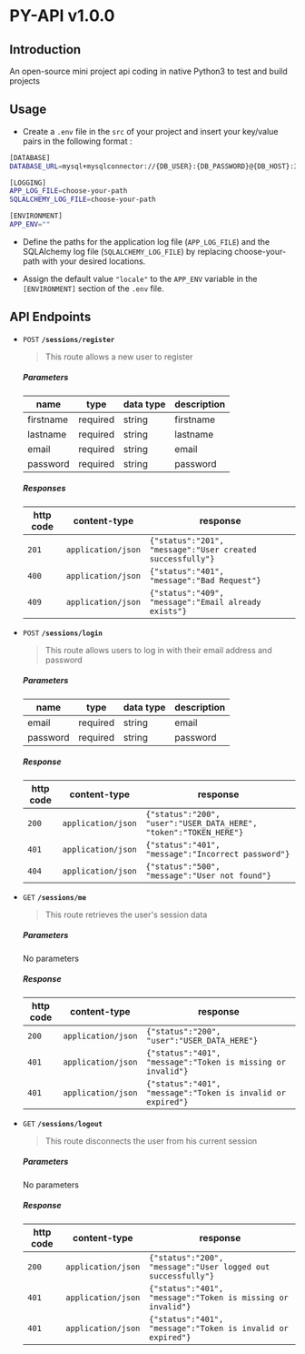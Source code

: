# PY-API v1.0.0

## Introduction

An open-source mini project api coding in native Python3 to test and build projects

## Usage

- Create a `.env` file in the `src` of your project and insert
your key/value pairs in the following format :

```sh
[DATABASE]
DATABASE_URL=mysql+mysqlconnector://{DB_USER}:{DB_PASSWORD}@{DB_HOST}:3306/{DB_NAME}

[LOGGING]
APP_LOG_FILE=choose-your-path
SQLALCHEMY_LOG_FILE=choose-your-path

[ENVIRONMENT]
APP_ENV=""
```

- Define the paths for the application log file (`APP_LOG_FILE`) and the SQLAlchemy 
log file (`SQLALCHEMY_LOG_FILE`) by replacing choose-your-path with your desired locations.

- Assign the default value `"locale"` to the `APP_ENV` variable in the `[ENVIRONMENT]` section of the `.env` file.

## API Endpoints

- `POST` **`/sessions/register`**

	> This route allows a new user to register

	##### Parameters

	| name | type | data type | description |
	|-----------|-----------|-------------------------|-----------------------------------------------------------------------|
	| firstname | required | string | firstname |
	| lastname | required | string | lastname |
	| email | required | string | email |
	| password | required | string | password |

	##### Responses

	| http code | content-type | response |
	|---------------|-----------------------------------|-----------------------------------------------------------------------|
	| `201` | `application/json` | `{"status":"201", "message":"User created successfully"}` |
	| `400` | `application/json` | `{"status":"401", "message":"Bad Request"}` |
	| `409` | `application/json` | `{"status":"409", "message":"Email already exists"}` |

- `POST` **`/sessions/login`**

	> This route allows users to log in with their email address and password

	##### Parameters

	| name | type | data type | description |
	|-----------|-----------|-------------------------|-----------------------------------------------------------------------|
	| email | required | string | email |
	| password | required | string | password |

	##### Response
	| http code | content-type | response |
	|---------------|-----------------------------------|----------------------------------------------------------------------------|
	| `200` | `application/json` | `{"status":"200", "user":"USER_DATA_HERE", "token":"TOKEN_HERE"}` |
	| `401` | `application/json` | `{"status":"401", "message":"Incorrect password"}` |
	| `404` | `application/json` | `{"status":"500", "message":"User not found"}` |

- `GET` **`/sessions/me`**

	> This route retrieves the user's session data

	##### Parameters

	No parameters

	##### Response
	| http code | content-type | response |
	|---------------|-----------------------------------|----------------------------------------------------------------------------|
	| `200` | `application/json` | `{"status":"200", "user":"USER_DATA_HERE"}` |
	| `401` | `application/json` | `{"status":"401", "message":"Token is missing or invalid"}` |
	| `401` | `application/json` | `{"status":"401", "message":"Token is invalid or expired"}` |

- `GET` **`/sessions/logout`**

	> This route disconnects the user from his current session

	##### Parameters

	No parameters

	##### Response
	| http code | content-type | response |
	|---------------|-----------------------------------|----------------------------------------------------------------------------|
	| `200` | `application/json` | `{"status":"200", "message":"User logged out successfully"}` |
	| `401` | `application/json` | `{"status":"401", "message":"Token is missing or invalid"}` |
	| `401` | `application/json` | `{"status":"401", "message":"Token is invalid or expired"}` |
